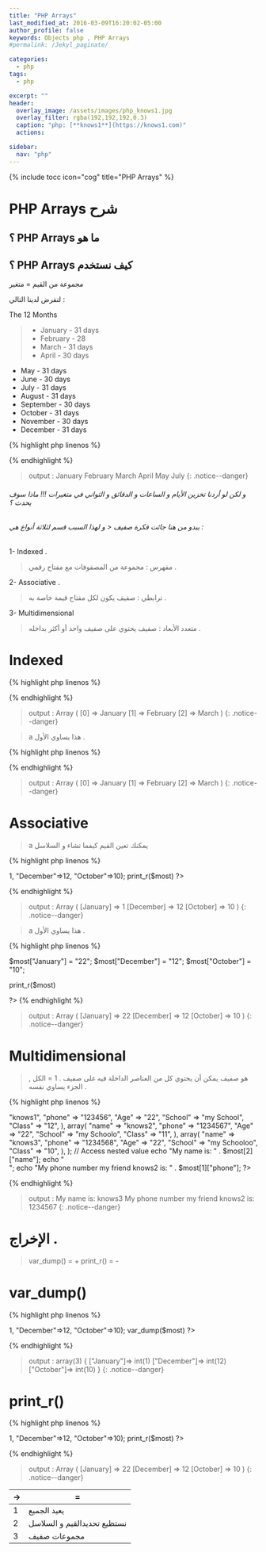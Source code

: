 ```yaml
---
title: "PHP Arrays"
last_modified_at: 2016-03-09T16:20:02-05:00
author_profile: false
keywords: Objects php , PHP Arrays
#permalink: /Jekyl_paginate/

categories:
  - php
tags:
  - php

excerpt: ""
header:
  overlay_image: /assets/images/php_knows1.jpg
  overlay_filter: rgba(192,192,192,0.3)
  caption: "php: [**knows1**](https://knows1.com)"
  actions:

sidebar:
  nav: "php"
---
```

{% include tocc icon="cog" title="PHP Arrays" %}

# PHP Arrays شرح

## ؟ PHP Arrays  ما هو

## ؟ PHP Arrays كيف نستخدم


مجموعة من القيم = متغير  


لنفرض لدينا التالي :


The 12 Months

> - January - 31 days
> - February - 28
> - March - 31 days
> - April - 30 days
- May - 31 days
- June - 30 days
- July - 31 days
- August - 31 days
- September - 30 days
- October - 31 days
- November - 30 days
- December - 31 days


{% highlight php linenos %}
<?php

$most1 = "January";

$most2 = "February";

$most3 = "March";

$most4 = "April";

$most5 = "May";

$most6 = "July";

echo " $most1  $most2 $most3  $most4 $most5  $most6  "
?>

{% endhighlight %}

> output : January February March April May July
{: .notice--danger}

###### و لكن لو أردنا تخزين الأيام و الساعات و الدقائق و الثواني في متغيرات !!! ماذا سوف يحدث ؟


###### يبدو من هنا جائت فكرة صفيف < و لهذا السبب قسم  لثلاثة أنواع هي :

1- Indexed .

> مفهرس : مجموعة من المصفوفات مع مفتاح رقمي .

2- Associative .

> ترابطي : صفيف يكون لكل مفتاح قيمة خاصة به .

3- Multidimensional

> متعدد الأبعاد : صفيف يحتوي على صفيف واحد أو أكثر بداخله .

# Indexed

{% highlight php linenos %}
<?php
// indexed array
$most = array("January", "February", "March");

print_r($most);

?>

{% endhighlight %}

> output : Array ( [0] => January [1] => February [2] => March )
{: .notice--danger}


> a هذا يساوي الأول .

{% highlight php linenos %}
<?php
// indexed array
$most[0] = "January";
$most[1] = "February";
$most[2] = "March";

print_r($most)
?>

{% endhighlight %}

> output : Array ( [0] => January [1] => February [2] => March )
{: .notice--danger}

# Associative

> a يمكنك تعين القيم كيفما تشاء و السلاسل

{% highlight php linenos %}

<?php
// associative array
$most = array("January"=>1, "December"=>12, "October"=>10);
print_r($most)
?>
{% endhighlight %}

> output : Array ( [January] => 1 [December] => 12 [October] => 10 )
{: .notice--danger}


> a هذا يساوي الأول .

{% highlight php linenos %}

$most["January"] = "22";
$most["December"] = "12";
$most["October"] = "10";

print_r($most)

?>
{% endhighlight %}



> output : Array ( [January] => 22 [December] => 12 [October] => 10 )
{: .notice--danger}

# Multidimensional

> هو صفيف يمكن أن يحتوي كل من العناصر الداخلة فيه غلى صفيف . 1 = الكل , الجزء يساوي نفسه .

{% highlight php linenos %}
<?php

// array(); array(),

$most = array(
    array(
        "name" => "knows1",
        "phone" => "123456",
        "Age" => "22",
        "School" => "my School",
        "Class" => "12",
    ),
        array(
        "name" => "knows2",
        "phone" => "1234567",
        "Age" => "22",
        "School" => "my Schoolo",
        "Class" => "11",
    ),

    array(
        "name" => "knows3",
        "phone" => "1234568",
        "Age" => "22",
        "School" => "my Schooloo",
        "Class" => "10",
    ),

);
// Access nested value
echo "My name is: " . $most[2]["name"];
echo  "<br>";
echo "My phone number my friend knows2 is: " . $most[1]["phone"];


?>

{% endhighlight %}

> output : My name is: knows3
> My phone number my friend knows2 is: 1234567
{: .notice--danger}



# الإخراج .

> var_dump() = +
> print_r()  = -


# var_dump()

{% highlight php linenos %}
<?php
// associative array
$most = array("January"=>1, "December"=>12, "October"=>10);
var_dump($most)
?>
{% endhighlight %}

> output : array(3) { ["January"]=> int(1) ["December"]=> int(12) ["October"]=> int(10) }
{: .notice--danger}



# print_r()

{% highlight php linenos %}

<?php
// associative array
$most = array("January"=>1, "December"=>12, "October"=>10);
print_r($most)
?>

{% endhighlight %}

> output : Array ( [January] => 22 [December] => 12 [October] => 10 )
{: .notice--danger}




|->|=|
|----|----|
|1|يعيد الجميع|
|2|نستظيع تحديدالقيم  و السلاسل|
|3|مجموعات صفيف|
